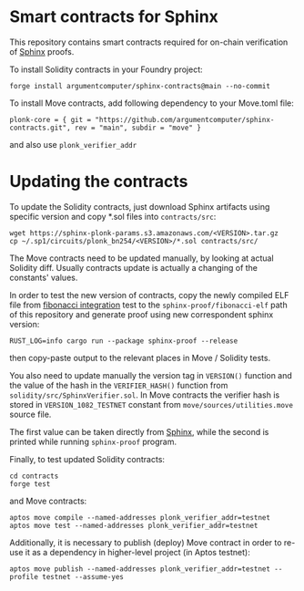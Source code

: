 # Smart contracts for Sphinx

This repository contains smart contracts required for on-chain verification of [Sphinx](https://github.com/lurk-lab/sphinx) proofs.

To install Solidity contracts in your Foundry project:

```
forge install argumentcomputer/sphinx-contracts@main --no-commit
```

To install Move contracts, add following dependency to your Move.toml file:

```
plonk-core = { git = "https://github.com/argumentcomputer/sphinx-contracts.git", rev = "main", subdir = "move" }
```

and also use `plonk_verifier_addr`

# Updating the contracts

To update the Solidity contracts, just download Sphinx artifacts using specific version and copy *.sol files into `contracts/src`:
```
wget https://sphinx-plonk-params.s3.amazonaws.com/<VERSION>.tar.gz
cp ~/.sp1/circuits/plonk_bn254/<VERSION>/*.sol contracts/src/
```

The Move contracts need to be updated manually, by looking at actual Solidity diff.
Usually contracts update is actually a changing of the constants' values.

In order to test the new version of contracts, copy the newly compiled ELF file from [fibonacci integration](https://github.com/argumentcomputer/sphinx/tree/dev/tests/fibonacci/elf)
test to the `sphinx-proof/fibonacci-elf` path of this repository and generate proof using new correspondent sphinx version:

```
RUST_LOG=info cargo run --package sphinx-proof --release
```

then copy-paste output to the relevant places in Move / Solidity tests.

You also need to update manually the version tag in `VERSION()` function and the value of the hash in the `VERIFIER_HASH()` function
from `solidity/src/SphinxVerifier.sol`. In Move contracts the verifier hash is stored in `VERSION_1082_TESTNET` constant from `move/sources/utilities.move` source file.

The first value can be taken directly from [Sphinx](https://github.com/argumentcomputer/sphinx/blob/dev/core/src/lib.rs#L33),
while the second is printed while running `sphinx-proof` program.

Finally, to test updated Solidity contracts:

```
cd contracts
forge test
```

and Move contracts:

```
aptos move compile --named-addresses plonk_verifier_addr=testnet
aptos move test --named-addresses plonk_verifier_addr=testnet
```

Additionally, it is necessary to publish (deploy) Move contract in order to re-use it as a dependency in higher-level project (in Aptos testnet):

```
aptos move publish --named-addresses plonk_verifier_addr=testnet --profile testnet --assume-yes
```


